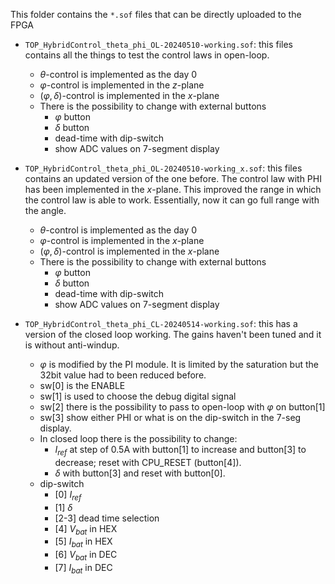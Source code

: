 This folder contains the `*.sof` files that can be directly uploaded to the FPGA

 - `TOP_HybridControl_theta_phi_OL-20240510-working.sof`: this files contains all the things to test the control laws in open-loop.
   - $\theta$-control is implemented as the day 0
   - $\varphi$-control is implemented in the $z$-plane
   - $(\varphi,\delta)$-control is implemented in the $x$-plane
   - There is the possibility to change with external buttons
     - $\varphi$ button
     - $\delta$ button
     - dead-time with dip-switch
     - show ADC values on 7-segment display

 - `TOP_HybridControl_theta_phi_OL-20240510-working_x.sof`: this files contains an updated version of the one before. The control law with PHI has been implemented in the $x$-plane. This improved the range in which the control law is able to work. Essentially, now it can go full range with the angle.
   - $\theta$-control is implemented as the day 0
   - $\varphi$-control is implemented in the $x$-plane
   - $(\varphi,\delta)$-control is implemented in the $x$-plane
   - There is the possibility to change with external buttons
     - $\varphi$ button
     - $\delta$ button
     - dead-time with dip-switch
     - show ADC values on 7-segment display
 - `TOP_HybridControl_theta_phi_CL-20240514-working.sof`: this has a version of the closed loop working. The gains haven't been tuned and it is without anti-windup.
   - $\varphi$ is modified by the PI module. It is limited by the saturation but the 32bit value had to been reduced before.
   - sw[0] is the ENABLE
   - sw[1] is used to choose the debug digital signal
   - sw[2] there is the possibility to pass to open-loop with $\varphi$ on button[1]
   - sw[3] show either PHI or what is on the dip-switch in the 7-seg display.
   - In closed loop there is the possibility to change:
     - $I_{ref}$ at step of 0.5A with button[1] to increase and button[3] to decrease; reset with CPU_RESET (button[4]).
     - $\delta$ with button[3] and reset with button[0].
   - dip-switch
     - [0] $I_{ref}$
     - [1] $\delta$
     - [2-3] dead time selection 
     - [4] $V_{bat}$ in HEX
     - [5] $I_{bat}$ in HEX
     - [6] $V_{bat}$ in DEC
     - [7] $I_{bat}$ in DEC